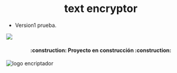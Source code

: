 <h1 align="center"> text encryptor</h1>

- Version1 prueba.

<p align="left">
   <img src="https://img.shields.io/badge/STATUS-EN%20DESAROLLO-green">
 </p>

<h4 align="center">
  :construction: Proyecto en construcción :construction:
</h4>

![logo encriptador](imagenes-Challenge/Muñeco.png)
